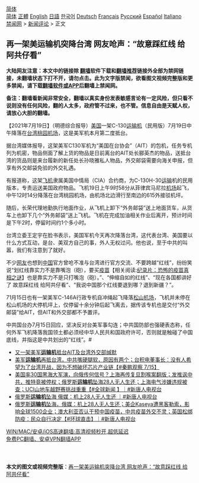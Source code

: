  <!-- 面包屑导航 --> <div class="breadcrumb"><!-- GTranslate: https://gtranslate.io/ -->  <div class="switcher notranslate">  <div class="selected">  <a href="#" onclick="return false;"> 简体</a>  </div>  <div class="option">  <a href="https://www.bannedbook.org" onclick="doGTranslate('zh-CN|zh-CN');jQuery('div.switcher div.selected a').html(jQuery(this).html());return false;" title="简体中文" class="nturl selected"> 简体</a>  <a href="https://www.bannedbook.org/zh-tw/" onclick="doGTranslate('zh-CN|zh-TW');jQuery('div.switcher div.selected a').html(jQuery(this).html());return false;" title="繁體中文" class="nturl"> 正體</a>  <a href="https://www.bannedbook.org/en/" onclick="doGTranslate('zh-CN|en');jQuery('div.switcher div.selected a').html(jQuery(this).html());return false;" title="English" class="nturl"> English</a>  <a href="https://www.bannedbook.org/ja/" onclick="doGTranslate('zh-CN|ja');jQuery('div.switcher div.selected a').html(jQuery(this).html());return false;" title="日本語" class="nturl"> 日語</a>  <a href="https://www.bannedbook.org/ko/" onclick="doGTranslate('zh-CN|ko');jQuery('div.switcher div.selected a').html(jQuery(this).html());return false;" title="한국어" class="nturl"> 한국어</a>  <a href="https://www.bannedbook.org/de/" onclick="doGTranslate('zh-CN|de');jQuery('div.switcher div.selected a').html(jQuery(this).html());return false;" title="Deutsch" class="nturl"> Deutsch</a>  <a href="https://www.bannedbook.org/fr/" onclick="doGTranslate('zh-CN|fr');jQuery('div.switcher div.selected a').html(jQuery(this).html());return false;" title="Français" class="nturl"> Français</a>  <a href="https://www.bannedbook.org/ru/" onclick="doGTranslate('zh-CN|ru');jQuery('div.switcher div.selected a').html(jQuery(this).html());return false;" title="Русский" class="nturl"> Русский</a>  <a href="https://www.bannedbook.org/es/" onclick="doGTranslate('zh-CN|es');jQuery('div.switcher div.selected a').html(jQuery(this).html());return false;" title="Español" class="nturl"> Español</a>  <a href="https://www.bannedbook.org/it/" onclick="doGTranslate('zh-CN|it');jQuery('div.switcher div.selected a').html(jQuery(this).html());return false;" title="Italiano" class="nturl"> Italiano</a>  </div>  </div>      <div class='breadcrumb-sub'><!-- Breadcrumb NavXT 6.3.0 --> <a href="https://www.bannedbook.org/" class="home">禁闻网</a> &gt; <a href="https://www.bannedbook.org/bnews/comments/" class="category">新闻评论</a> &gt; 正文</div></div><h2>再一架美运输机突降台湾 网友呛声：“故意踩红线 给阿共仔看”</h2> <p class="notice"><b>大陆网友注意：本文中的链接除 <a href="https://github.com/bannedbook/fanqiang" >翻墙</a>软件下载和<a href="https://github.com/killgcd/justmysocks/blob/master/README.md">翻墙推荐</a>链接外全部为禁网链接，未翻墙状态下打不开，请勿点击。此为文字版禁闻，欲看图文视频完整版和更多禁闻，请下载<a href="https://github.com/bannedbook/fanqiang">翻墙软件或APP</a>后翻墙上禁闻网。</p><p>备注：翻墙看新闻非常安全，翻墙以真实身份发表敏感言论有一定风险，但只看不说则没有任何风险，翻的人太多，政府管不过来，也不管。信息自由是天赋人权，请放心大胆的翻墙。</b></p>  <div class="entry"> <p>              <a href="https://i1.wp.com/upload-images-bucket-v64rleca837do.s3.eu-west-1.amazonaws.com/wp-content/uploads/2021/07/19104501/Screen-Shot-2021-07-19-at-8.49.16-pm.png?fit=653%2C374&#038;ssl=1" data-caption=""></a>                            </p> <p>【2021年7月19日】（明德综合报导）<a href="https://www.bannedbook.org/bnews/tag/%e7%be%8e%e5%9b%bd/" class="st_tag internal_tag" rel="tag" title="标签 美国 下的日志">美国</a>一架C-130<a href="https://www.bannedbook.org/bnews/tag/%e8%bf%90%e8%be%93%e6%9c%ba/" class="st_tag internal_tag" rel="tag" title="标签 运输机 下的日志">运输机</a>（民用版）7月19日中午降落在<a href="https://www.bannedbook.org/bnews/tag/%e5%8f%b0%e6%b9%be/" class="st_tag internal_tag" rel="tag" title="标签 台湾 下的日志">台湾</a><a href="https://www.bannedbook.org/bnews/tag/%E6%A1%83%E5%9B%AD%E6%9C%BA%E5%9C%BA/" class="st_tag internal_tag" rel="tag" title="标签 桃园机场 下的日志">桃园机场</a>，这是美军机本月第二度抵台。</p>  <p>据台湾媒体报导，这架美军C130军机为“美国在台协会”（AIT）的包机，任务专机列为机密，物品侧面了解上货的物品是日前离台的AIT处长郦英杰的物品，送抵台湾的货品则是来台履新的新任处长孙晓雅私人物品，外交邮袋需要向海关申报，但享有外交邮袋免验的外交礼遇。</p> <p>有报道称，这架<a href="https://www.bannedbook.org/bnews/tag/%e9%a3%9e%e6%9c%ba/" class="st_tag internal_tag" rel="tag" title="标签 飞机 下的日志">飞机</a>隶属美国中情局（CIA）合约商，为C-130H-30<a href="https://www.bannedbook.org/bnews/tag/%E8%BF%90%E8%BE%93/" class="st_tag internal_tag" rel="tag" title="标签 运输 下的日志">运输</a>机的民用版本，专责运送美国政府物品。飞机19日上午9时58分从菲律宾马尼拉<a href="https://www.bannedbook.org/bnews/tag/%e6%9c%ba%e5%9c%ba/" class="st_tag internal_tag" rel="tag" title="标签 机场 下的日志">机场</a>起飞，中午12时14分降落在台湾桃园机场，由机场北边滑行至南边的615外接驳机坪。</p>  <p>随后，长荣代理地勤执行地面作业，从飞机上卸下“外务邮袋”送上地面货车，从货车上也卸下几个“外务邮袋”送上飞机。飞机在完成加油相关作业后离开，预计时间是下午2时，停留时间约1个多小时。</p> <p>台湾立委王定宇在脸书表示，美国军机今天再次降落台湾，这代表台湾、美国要以什么方式互动，是台、美双方自己的事，外人无权过问。他也说，至于中共的叫嚣，我们有注意到了就好。</p>  <p>不少<a href="https://www.bannedbook.org/bnews/tag/%e7%bd%91%e5%8f%8b/" class="st_tag internal_tag" rel="tag" title="标签 网友 下的日志">网友</a>也想到<span class='wp_keywordlink_affiliate'><a href="https://www.bannedbook.org/" title="中国" target="_blank">中国</a></span>官方曾呛不准与台湾进行官方交流、不要跨越“红线”，纷纷笑说“划红线靠实力不是靠嘴泡（砲），要买<span class='wp_keywordlink'><a href="https://www.bannedbook.org/bnews/tculture/20160630/551027.html" title="疫苗" target="_blank">疫苗</a></span>【相关阅读:<a href='https://www.bannedbook.org/bnews/topimagenews/20180408/925060.html' target='_blank'>纪录片：恐怖的疫苗真相之谜</a>】也是靠实力不是只打嘴泡（砲）。”、“伸缩自如的红线”、“现在各国都讲好了 故意踩红线 给阿共仔看”、“我说中国那个红线要退到哪？退到新疆？”。</p> <p>71月15日也有一架美军C-146A行政专机自冲绳起飞降落<a href="https://www.bannedbook.org/bnews/tag/%E6%9D%BE%E5%B1%B1%E6%9C%BA%E5%9C%BA/" class="st_tag internal_tag" rel="tag" title="标签 松山机场 下的日志">松山机场</a>，飞机并未停在松山机场的大停机坪上，仅停留十余分钟后起飞离去，据传该专机也是交付“外交邮袋”给AIT，但AIT和外交部都不予置评。</p>  <p>中共国台办7月15日回应，坚决反对台美军事勾连；中共国防部也强硬表态称，任何外军飞机降落我国领土都必须经中华人民共和国政府许可，否则就是触碰了中国底线，并指这是中共划出的“红线”。#</p> <ul class='op-related-articles' title='相关阅读'> <li><a href='https://www.bannedbook.org/bnews/headline/20210719/1590067.html' target='_blank'>又一架美军<b>运输机</b>抵台AIT及台湾外交部缄默</a></li> <li><a href='https://www.bannedbook.org/bnews/bannedvideo/20210716/1588063.html' target='_blank'>美军<b>运输机</b>再抵台湾，中共嘴硬腿软，原因有两个；台积电董事长：没有人希望为了台湾开战，因为不想破坏芯片产业链【#秦鹏观察 7/15】</a></li> <li><a href='https://www.bannedbook.org/bnews/bannedvideo/20210707/1581961.html' target='_blank'>美国率30国黑海大军演，向俄传何信号？上海再传复旦割喉案翻版；发推讽中共，推特竟被停权；俄罗斯<b>运输机</b>坠海28人无人生还；上海电气涉嫌违规被查；UCI山地车越野赛挑战重重【#全球新闻 】｜#新唐人电视台</a></li> <li><a href='https://www.bannedbook.org/bnews/bannedvideo/20210707/1581932.html' target='_blank'>俄罗斯<b>运输机</b>坠海 俄媒：机上28人无人生还 ｜#新唐人电视台</a></li> <li><a href='https://www.bannedbook.org/bnews/bannedvideo/20210706/1581792.html' target='_blank'>俄罗斯<b>运输机</b>坠海，俄媒：机上28人无人生还；美企Kaseya遭黑客勒索，影响全球1500企业；澳大利亚否认干预中国疫苗，中共疫苗外交不灵；英国松绑防疫：民众自行决定【#环球直击】｜#新唐人电视台</a></li> </ul> <p class="texttj"> <a href="https://github.com/bannedbook/fanqiang/wiki/V2ray%E6%9C%BA%E5%9C%BA" target="_blank">WIN/MAC/安卓/iOS高速翻墙:高清视频秒开,超低延迟</a><br/> <a href="https://github.com/bannedbook/fanqiang/wiki/%E7%A6%81%E9%97%BB%E7%BD%91%E5%AE%89%E5%8D%93%E7%BF%BB%E5%A2%99%E6%96%B0%E9%97%BBAPP" target="_blank">免费PC翻墙、安卓VPN翻墙APP</a></p><p>&nbsp;</p><a name='sharetosocial'></a>  <div style="margin-bottom:5px;padding-bottom:5px;clear:both"> <div id="archive-pix-1" class="banner-ads"> <!-- AuctionX Display platform tag START --> <div id="26318x728x90x621x_ADSLOT2" clicktrack="%%CLICK_URL_ESC%%"></div> <!-- AuctionX Display platform tag END --> </div> <div id="archive-pix-2" class="banner-ads"> <!-- AuctionX Display platform tag START --> <div id="26315x300x250x621x_ADSLOT2" clicktrack="%%CLICK_URL_ESC%%"></div> <!-- AuctionX Display platform tag END --> </div> </div>  <div id="archive-pix-1" class="banner-ads"> <!-- AuctionX Display platform tag START --> <div id="26318x728x90x621x_ADSLOT3" clicktrack="%%CLICK_URL_ESC%%"></div> <!-- AuctionX Display platform tag END --> </div> <div><b>本文的图文或视频完整版</b>：<a href='https://www.bannedbook.org/bnews/comments/20210719/1590092.html'>再一架美运输机突降台湾 网友呛声：“故意踩红线 给阿共仔看”</a></div>  </div><!--END ENTRY--> 